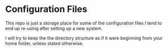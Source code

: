 # Configuration Files

This repo is just a storage place for some of the configuration files I tend to end up re-using after setting up a new system.

I will try to keep the the directory structure as if it were beginning from your home folder, unless stated otherwise.
